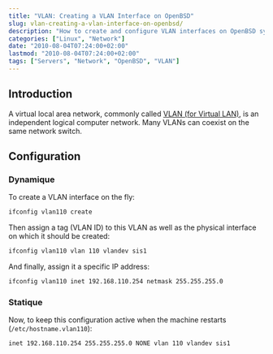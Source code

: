 ```yaml
---
title: "VLAN: Creating a VLAN Interface on OpenBSD"
slug: vlan-creating-a-vlan-interface-on-openbsd/
description: "How to create and configure VLAN interfaces on OpenBSD systems, both dynamically and statically."
categories: ["Linux", "Network"]
date: "2010-08-04T07:24:00+02:00"
lastmod: "2010-08-04T07:24:00+02:00"
tags: ["Servers", "Network", "OpenBSD", "VLAN"]
---
```


## Introduction

A virtual local area network, commonly called [VLAN (for Virtual LAN)](https://fr.wikipedia.org/wiki/VLAN), is an independent logical computer network. Many VLANs can coexist on the same network switch.

## Configuration

### Dynamique

To create a VLAN interface on the fly:

```bash
ifconfig vlan110 create
```

Then assign a tag (VLAN ID) to this VLAN as well as the physical interface on which it should be created:

```bash
ifconfig vlan110 vlan 110 vlandev sis1
```

And finally, assign it a specific IP address:

```bash
ifconfig vlan110 inet 192.168.110.254 netmask 255.255.255.0
```

### Statique

Now, to keep this configuration active when the machine restarts (`/etc/hostname.vlan110`):

```bash
inet 192.168.110.254 255.255.255.0 NONE vlan 110 vlandev sis1
```
